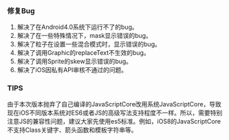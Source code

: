
### 修复Bug
1. 解决了在Android4.0系统下运行不了的bug。
2. 解决了在一些特殊情况下，mask显示错误的bug。
3. 解决了粒子在设置一些混合模式时，显示错误的bug。
4. 解决了调用Graphic的replaceText不生效的bug。
5. 解决了调用Sprite的skew显示错误的bug。
6. 解决了iOS因私有API审核不通过的问题。  

### TIPS  
由于本次版本抛弃了自己编译的JavaScriptCore改用系统JavaScriptCore，导致现在iOS不同版本系统对ES6或者JS的高级写法支持程度不一样。所以，需要特别注意JS的兼容性问题，建议大家先使用es5标准。例如，iOS8的JavaScriptCore不支持Class关键字、箭头函数和模板字符串等。